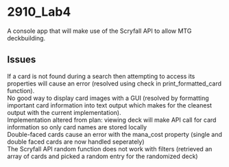# 2910_Lab4
A console app that will make use of the Scryfall API to allow MTG deckbuilding.

## Issues
If a card is not found during a search then attempting to access its properties will cause an error (resolved using check in print_formatted_card function).  
No good way to display card images with a GUI (resolved by formatting important card information into text output which makes for the cleanest output with the current implementation).  
Implementation altered from plan: viewing deck will make API call for card information so only card names are stored locally  
Double-faced cards cause an error with the mana_cost property (single and double faced cards are now handled seperately)  
The Scryfall API random function does not work with filters (retrieved an array of cards and picked a random entry for the randomized deck)  
